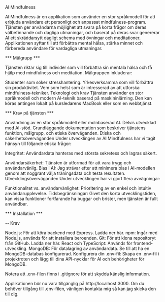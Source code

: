 AI Mindfulness

AI Mindfulness är en applikation som använder en stor språkmodell för att erbjuda användare ett personligt och anpassat mindfulness-program. Tjänsten ger användarna möjlighet att svara på korta frågor om deras välbefinnande och dagliga utmaningar, och baserat på deras svar genererar AI
ett skräddarsytt dagligt schema med övningar och meditationer. Applikationen syftar till att förbättra mental hälsa, stärka minnet och förbereda användare för vardagliga utmaningar.

*** Målgrupp ***

Tjänsten riktar sig till individer som vill förbättra sin mentala hälsa och få hjälp med mindfulness och meditation. Målgruppen inkluderar:

Studenter som söker stresshantering.
Yrkesverksamma som vill förbättra sin produktivitet.
Vem som helst som är intresserad av att utforska mindfulness-tekniker.
Teknologi och krav
Tjänsten använder en stor språkmodell och modern AI-teknik baserad på maskininlärning. Den kan köras antingen lokalt på kursledarens MacBook eller som en webbtjänst.

*** Krav på tjänsten ***

Användning av en stor språkmodell eller molnbaserad AI.
Delvis utvecklad med AI-stöd.
Grundläggande dokumentation som beskriver tjänstens funktion, målgrupp, och etiska överväganden.
Etiska och säkerhetsöverväganden
Under utvecklingen av AI Mindfulness har vi tagit hänsyn till följande etiska frågor:

Integritet: Användardata hanteras med största sekretess och lagras säkert.

Användarsäkerhet: Tjänsten är utformad för att vara trygg och användarvänlig.
Bias i AI: Jag strävar efter att minimera bias i AI-modellen genom att noggrant välja träningsdata och testa resultaten.
Utvecklingsöverväganden
Under utvecklingen har vi gjort flera avvägningar:

Funktionalitet vs. användarvänlighet: Prioritering av en enkel och intuitiv användarupplevelse.
Tidsbegränsningar: Givet den korta utvecklingstiden, kan vissa funktioner fortfarande ha buggar och brister, men tjänsten är fullt användbar.

*** Installation ***

-- Krav

Node.js: För att köra backend med Express. Ladda ner här.
npm: Ingår med Node.js, används för att installera beroenden.
Git: För att klona repositoryt från GitHub. Ladda ner här.
React och TypeScript: Används för frontend-utveckling.
MongoDB: För datalagring av användardata. Se till att ha en MongoDB-databas konfigurerad.
Konfigurera din .env-fil:
Skapa en .env-fil i projektroten och lägg till dina API-nycklar för AI och behörigheter för MongoDB.

Notera att .env-filen finns i .gitignore för att skydda känslig information.

Applikationen bör nu vara tillgänglig på http://localhost:3000. Om du behöver tillgång till .env-filen, vänligen kontakta mig så kan jag skicka den till dig.
